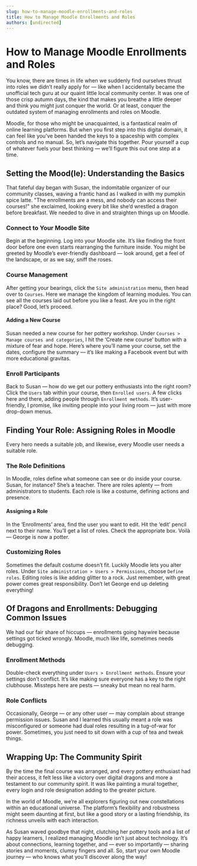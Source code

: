 ```yaml
---
slug: how-to-manage-moodle-enrollments-and-roles
title: How to Manage Moodle Enrollments and Roles
authors: [undirected]
---
```



# How to Manage Moodle Enrollments and Roles 

You know, there are times in life when we suddenly find ourselves thrust into roles we didn’t really apply for — like when I accidentally became the unofficial tech guru at our quaint little local community center. It was one of those crisp autumn days, the kind that makes you breathe a little deeper and think you might just conquer the world. Or at least, conquer the outdated system of managing enrollments and roles on Moodle.

Moodle, for those who might be unacquainted, is a fantastical realm of online learning platforms. But when you first step into this digital domain, it can feel like you’ve been handed the keys to a spaceship with complex controls and no manual. So, let’s navigate this together. Pour yourself a cup of whatever fuels your best thinking — we’ll figure this out one step at a time.

## Setting the Mood(le): Understanding the Basics

That fateful day began with Susan, the indomitable organizer of our community classes, waving a frantic hand as I walked in with my pumpkin spice latte. "The enrollments are a mess, and nobody can access their courses!" she exclaimed, looking every bit like she’d wrestled a dragon before breakfast. We needed to dive in and straighten things up on Moodle.

### Connect to Your Moodle Site

Begin at the beginning. Log into your Moodle site. It’s like finding the front door before one even starts rearranging the furniture inside. You might be greeted by Moodle’s ever-friendly dashboard — look around, get a feel of the landscape, or as we say, sniff the roses.

### Course Management

After getting your bearings, click the `Site administration` menu, then head over to `Courses`. Here we manage the kingdom of learning modules. You can see all the courses laid out before you like a feast. Are you in the right place? Good, let’s proceed.

#### Adding a New Course

Susan needed a new course for her pottery workshop. Under `Courses > Manage courses and categories`, I hit the ‘Create new course’ button with a mixture of fear and hope. Here’s where you’ll name your course, set the dates, configure the summary — it’s like making a Facebook event but with more educational gravitas.

### Enroll Participants

Back to Susan — how do we get our pottery enthusiasts into the right room? Click the `Users` tab within your course, then `Enrolled users`. A few clicks here and there, adding people through `Enrollment methods`. It’s user-friendly, I promise, like inviting people into your living room — just with more drop-down menus.

## Finding Your Role: Assigning Roles in Moodle

Every hero needs a suitable job, and likewise, every Moodle user needs a suitable role.

### The Role Definitions

In Moodle, roles define what someone can see or do inside your course. Susan, for instance? She’s a teacher. There are roles aplenty — from administrators to students. Each role is like a costume, defining actions and presence.

#### Assigning a Role

In the ‘Enrollments’ area, find the user you want to edit. Hit the ‘edit’ pencil next to their name. You’ll get a list of roles. Check the appropriate box. Voilà — George is now a potter.

### Customizing Roles

Sometimes the default costume doesn’t fit. Luckily Moodle lets you alter roles. Under `Site administration > Users > Permissions`, choose `Define roles`. Editing roles is like adding glitter to a rock. Just remember, with great power comes great responsibility. Don’t let George end up deleting everything!

## Of Dragons and Enrollments: Debugging Common Issues

We had our fair share of hiccups — enrollments going haywire because settings got ticked wrongly. Moodle, much like life, sometimes needs debugging.

### Enrollment Methods

Double-check everything under `Users > Enrollment methods`. Ensure your settings don’t conflict. It’s like making sure everyone has a key to the right clubhouse. Missteps here are pests — sneaky but mean no real harm.

### Role Conflicts

Occasionally, George — or any other user — may complain about strange permission issues. Susan and I learned this usually meant a role was misconfigured or someone had dual roles resulting in a tug-of-war for power. Sometimes, you just need to sit down with a cup of tea and tweak things.

## Wrapping Up: The Community Spirit

By the time the final course was arranged, and every pottery enthusiast had their access, it felt less like a victory over digital dragons and more a testament to our community spirit. It was like painting a mural together, every login and role designation adding to the greater picture.

In the world of Moodle, we’re all explorers figuring out new constellations within an educational universe. The platform’s flexibility and robustness might seem daunting at first, but like a good story or a lasting friendship, its richness unveils with each interaction.

As Susan waved goodbye that night, clutching her pottery tools and a list of happy learners, I realized managing Moodle isn’t just about technology. It’s about connections, learning together, and — ever so importantly — sharing stories and moments, clumsy fingers and all. So, start your own Moodle journey — who knows what you’ll discover along the way!